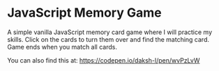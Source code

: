 # JavaScript Memory Game
A simple vanilla JavaScript memory card game where I will practice my skills.
Click on the cards to turn them over and find the matching card. Game ends when you match all cards. 

You can also find this at:
https://codepen.io/daksh-l/pen/wvPzLvW
